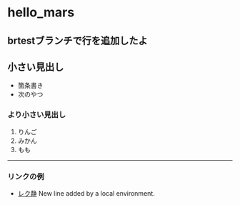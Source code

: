 # hello_mars

## brtestブランチで行を追加したよ

## 小さい見出し

- 箇条書き
- 次のやつ

### より小さい見出し

1. りんご
2. みかん
3. もも

----

### リンクの例
- [レク静](https://moodle.msys.eng.shizuoka.ac.jp/)
 New line added by a local environment.
